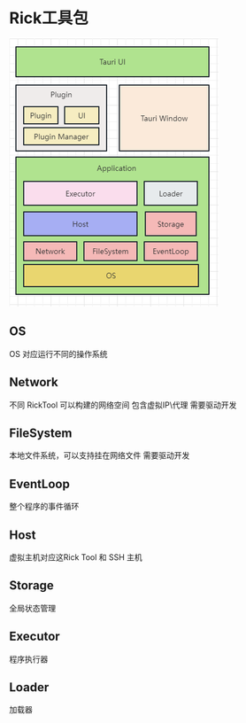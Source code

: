 # Rick工具包

![架构图](doc/architecture_diagram.png)

## OS

OS 对应运行不同的操作系统

## Network

不同 RickTool 可以构建的网络空间
包含虚拟IP\代理
需要驱动开发

## FileSystem

本地文件系统，可以支持挂在网络文件 需要驱动开发

## EventLoop

整个程序的事件循环

## Host 

虚拟主机对应这Rick Tool 和 SSH 主机

## Storage

全局状态管理

## Executor 

程序执行器

## Loader

加载器



